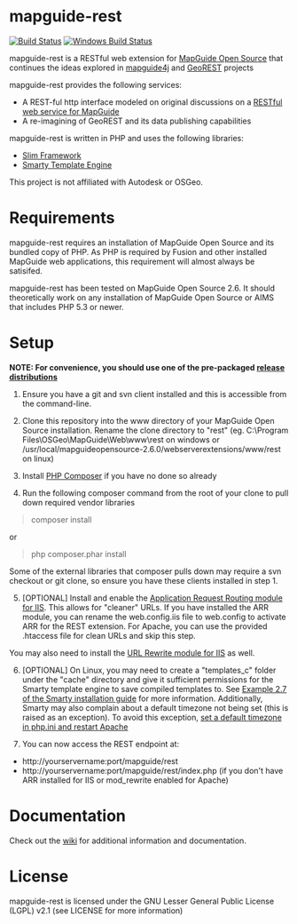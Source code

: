 mapguide-rest
=============

[![Build Status](https://travis-ci.org/jumpinjackie/mapguide-rest.svg)](https://travis-ci.org/jumpinjackie/mapguide-rest)
[![Windows Build Status](https://ci.appveyor.com/api/projects/status/trt32l1n4p20uwvp/branch/master?svg=true)](https://ci.appveyor.com/project/jumpinjackie/mapguide-rest)

mapguide-rest is a RESTful web extension for [MapGuide Open Source](http://mapguide.osgeo.org) that continues the ideas explored in [mapguide4j](https://github.com/jumpinjackie/mapguide4j) and [GeoREST](https://code.google.com/p/georest/) projects

mapguide-rest provides the following services:

 - A REST-ful http interface modeled on original discussions on a [RESTful web service for MapGuide](http://trac.osgeo.org/mapguide/wiki/Future/RESTfulWebServices)
 - A re-imagining of GeoREST and its data publishing capabilities

mapguide-rest is written in PHP and uses the following libraries:

 - [Slim Framework](http://www.slimframework.com/)
 - [Smarty Template Engine](http://www.smarty.net)

This project is not affiliated with Autodesk or OSGeo.

Requirements
============

mapguide-rest requires an installation of MapGuide Open Source and its bundled copy of PHP. As PHP is required by Fusion and other installed MapGuide web applications, this requirement will almost always be satisifed.

mapguide-rest has been tested on MapGuide Open Source 2.6. It should theoretically work on any installation of MapGuide Open Source or AIMS that includes PHP 5.3 or newer.

Setup
=====

**NOTE: For convenience, you should use one of the pre-packaged [release distributions](https://github.com/jumpinjackie/mapguide-rest/releases)**

 1. Ensure you have a git and svn client installed and this is accessible from the command-line.

 2. Clone this repository into the www directory of your MapGuide Open Source installation. Rename the clone directory to "rest" (eg. C:\Program Files\OSGeo\MapGuide\Web\www\rest on windows or /usr/local/mapguideopensource-2.6.0/webserverextensions/www/rest on linux)

 3. Install [PHP Composer](https://getcomposer.org/) if you have no done so already

 4. Run the following composer command from the root of your clone to pull down required vendor libraries
 > composer install
 
 or
 
 > php composer.phar install

 Some of the external libraries that composer pulls down may require a svn checkout or git clone, so ensure you have these clients installed in step 1.

 5. [OPTIONAL] Install and enable the [Application Request Routing module for IIS](http://www.iis.net/downloads/microsoft/application-request-routing). This allows for "cleaner" URLs. If you have installed the ARR module, you can rename the web.config.iis file to web.config to activate ARR for the REST extension. For Apache, you can use the provided .htaccess file for clean URLs and skip this step.

 You may also need to install the [URL Rewrite module for IIS](https://www.iis.net/downloads/microsoft/url-rewrite) as well.

 6. [OPTIONAL] On Linux, you may need to create a "templates_c" folder under the "cache" directory and give it sufficient permissions for the Smarty template engine to save compiled templates to. See [Example 2.7 of the Smarty installation guide](http://www.smarty.net/docsv2/en/installing.smarty.basic.tpl) for more information. Additionally, Smarty may also complain about a default timezone not being set (this is raised as an exception). To avoid this exception, [set a default timezone in php.ini and restart Apache](http://au2.php.net/manual/en/datetime.configuration.php#ini.date.timezone)

 7. You can now access the REST endpoint at:
 
  - http://yourservername:port/mapguide/rest
  - http://yourservername:port/mapguide/rest/index.php (if you don't have ARR installed for IIS or mod_rewrite enabled for Apache)

Documentation
=============

Check out the [wiki](https://github.com/jumpinjackie/mapguide-rest/wiki) for additional information and documentation.

License
=======

mapguide-rest is licensed under the GNU Lesser General Public License (LGPL) v2.1 (see LICENSE for more information)
